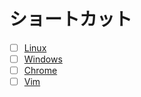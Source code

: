 # ショートカット
- [ ] [Linux](https://github.com/thetaru/memorandum/tree/master/Shortcut/Linux)
- [ ] [Windows](https://github.com/thetaru/memorandum/tree/master/Shortcut/Windows)
- [ ] [Chrome](https://github.com/thetaru/memorandum/tree/master/Shortcut/Chrome)
- [ ] [Vim](https://github.com/thetaru/memorandum/tree/master/Shortcut/Vim)
